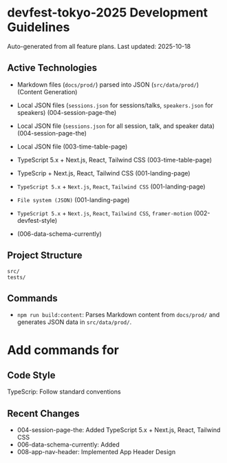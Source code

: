 # devfest-tokyo-2025 Development Guidelines

Auto-generated from all feature plans. Last updated: 2025-10-18

## Active Technologies

- Markdown files (`docs/prod/`) parsed into JSON (`src/data/prod/`) (Content Generation)
- Local JSON files (`sessions.json` for sessions/talks, `speakers.json` for speakers) (004-session-page-the)
- Local JSON file (`sessions.json` for all session, talk, and speaker data) (004-session-page-the)

- Local JSON file (003-time-table-page)
- TypeScript 5.x + Next.js, React, Tailwind CSS (003-time-table-page)

- TypeScrip + Next.js, React, Tailwind CSS (001-landing-page)
- `TypeScript 5.x` + `Next.js`, `React`, `Tailwind CSS` (001-landing-page)
- `File system (JSON)` (001-landing-page)
- `TypeScript 5.x` + `Next.js`, `React`, `Tailwind CSS`, `framer-motion` (002-devfest-style)
- (006-data-schema-currently)

## Project Structure

```
src/
tests/
```

## Commands

- `npm run build:content`: Parses Markdown content from `docs/prod/` and generates JSON data in `src/data/prod/`.

# Add commands for

## Code Style

TypeScrip: Follow standard conventions

## Recent Changes

- 004-session-page-the: Added TypeScript 5.x + Next.js, React, Tailwind CSS
- 006-data-schema-currently: Added
- 008-app-nav-header: Implemented App Header Design

<!-- MANUAL ADDITIONS START -->
<!-- MANUAL ADDITIONS END -->
